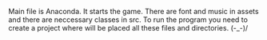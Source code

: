 Main file is Anaconda. It starts the game. There are font and music in assets and there are neccessary classes in src. To run the program you need to create a project where will be placed all these files and directories.
\(-_-)/
